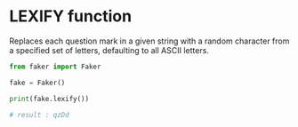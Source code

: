 # **LEXIFY** function

Replaces each question mark in a given string with a random character from a specified set of letters, defaulting to all ASCII letters.

```py
from faker import Faker

fake = Faker()

print(fake.lexify())

# result : qzDd
```
